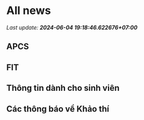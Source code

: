 # All news
_Last update: **2024-06-04 19:18:46.622676+07:00**_
## APCS
## FIT

## Thông tin dành cho sinh viên

## Các thông báo về Khảo thí
